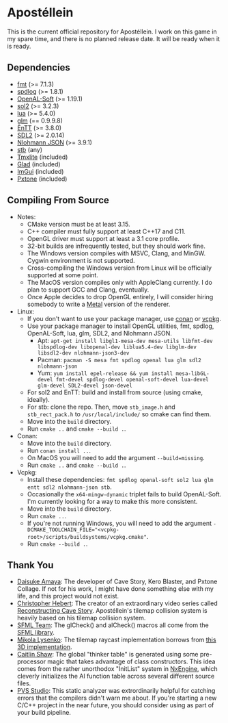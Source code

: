 # Apostéllein
This is the current official repository for Apostéllein. I work on this game in my spare time, and there is no planned release date. It will be ready when it is ready.
## Dependencies
- [fmt](https://github.com/fmtlib/fmt) (>= 7.1.3)
- [spdlog](https://github.com/gabime/spdlog) (>= 1.8.1)
- [OpenAL-Soft](https://github.com/kcat/openal-soft) (>= 1.19.1)
- [sol2](https://github.com/ThePhD/sol2) (>= 3.2.3)
- [lua](https://www.lua.org) (>= 5.4.0)
- [glm](https://github.com/g-truc/glm) (== 0.9.9.8)
- [EnTT](https://github.com/skypjack/entt) (>= 3.8.0)
- [SDL2](https://www.libsdl.org/download-2.0.php) (>= 2.0.14)
- [Nlohmann JSON](https://github.com/nlohmann/json) (>= 3.9.1)
- [stb](https://github.com/nothings/stb) (any)
- [Tmxlite](https://github.com/fallahn/tmxlite) (included)
- [Glad](https://glad.dav1d.de) (included)
- [ImGui](https://github.com/ocornut/imgui) (included)
- [Pxtone](https://pxtone.org/developer) (included)
## Compiling From Source
- Notes:
  - CMake version must be at least 3.15.
  - C++ compiler must fully support at least C++17 and C11.
  - OpenGL driver must support at least a 3.1 core profile.
  - 32-bit builds are infrequently tested, but they should work fine.
  - The Windows version compiles with MSVC, Clang, and MinGW. Cygwin environment is not supported.
  - Cross-compiling the Windows version from Linux will be officially supported at some point.
  - The MacOS version compiles only with AppleClang currently. I do plan to support GCC and Clang, eventually.
  - Once Apple decides to drop OpenGL entirely, I will consider hiring somebody to write a [Metal](https://developer.apple.com/metal/) version of the renderer.
- Linux:
  - If you don't want to use your package manager, use [conan](https://github.com/conan-io/conan) or [vcpkg](https://github.com/microsoft/vcpkg).
  - Use your package manager to install OpenGL utilities, fmt, spdlog, OpenAL-Soft, lua, glm, SDL2, and Nlohmann JSON.
    - Apt: `apt-get install libgl1-mesa-dev mesa-utils libfmt-dev libspdlog-dev libopenal-dev liblua5.4-dev libglm-dev libsdl2-dev nlohmann-json3-dev`
    - Pacman: `pacman -S mesa fmt spdlog openal lua glm sdl2 nlohmann-json`
    - Yum: `yum install epel-release && yum install mesa-libGL-devel fmt-devel spdlog-devel openal-soft-devel lua-devel glm-devel SDL2-devel json-devel`
  - For sol2 and EnTT: build and install from source (using cmake, ideally).
  - For stb: clone the repo. Then, move `stb_image.h` and `stb_rect_pack.h` to `/usr/local/include/` so cmake can find them.
  - Move into the `build` directory.
  - Run `cmake ..` and `cmake --build .`.
- Conan:
  - Move into the `build` directory.
  - Run `conan install ..`.
  - On MacOS you will need to add the argument `--build=missing`.
  - Run `cmake ..` and `cmake --build .`.
- Vcpkg:
  - Install these dependencies: `fmt spdlog openal-soft sol2 lua glm entt sdl2 nlohmann-json stb`.
  - Occasionally the `x64-mingw-dynamic` triplet fails to build OpenAL-Soft. I'm currently looking for a way to make this more consistent.
  - Move into the `build` directory.
  - Run `cmake ..`.
  - If you're not running Windows, you will need to add the argument `-DCMAKE_TOOLCHAIN_FILE="<vcpkg-root>/scripts/buildsystems/vcpkg.cmake"`.
  - Run `cmake --build .`.

## Thank You
- [Daisuke Amaya](https://en.wikipedia.org/wiki/Daisuke_Amaya):
  The developer of Cave Story, Kero Blaster, and Pxtone Collage. If not for his work, I might have done something else with my life, and this project would not exist.
- [Christopher Hebert](https://github.com/chebert):
  The creator of an extraordinary video series called [Reconstructing Cave Story](https://youtube.com/playlist?list=PL006xsVEsbKjSKBmLu1clo85yLrwjY67X). Apostéllein's tilemap collision system is heavily based on his tilemap collision system.
- [SFML Team](https://github.com/sfml):
  The glCheck() and alCheck() macros all come from the [SFML library](https://github.com/sfml/sfml).
- [Mikola Lysenko](https://github.com/mikolalysenko):
  The tilemap raycast implementation borrows from [this 3D implementation](https://github.com/mikolalysenko/voxel-raycast).
- [Caitlin Shaw](http://nxengine.sourceforge.net/):
  The global "thinker table" is generated using some pre-processor magic that takes advantage of class constructors. This idea comes from the rather unorthodox "InitList" system in [NxEngine](https://github.com/nxengine/nxengine-evo/), which cleverly initializes the AI function table across several different source files.
- [PVS Studio](https://pvs-studio.com/en/pvs-studio/):
  This static analyzer was extrordinarily helpful for catching errors that the compilers didn't warn me about. If you're starting a new C/C++ project in the near future, you should consider using as part of your build pipeline.
